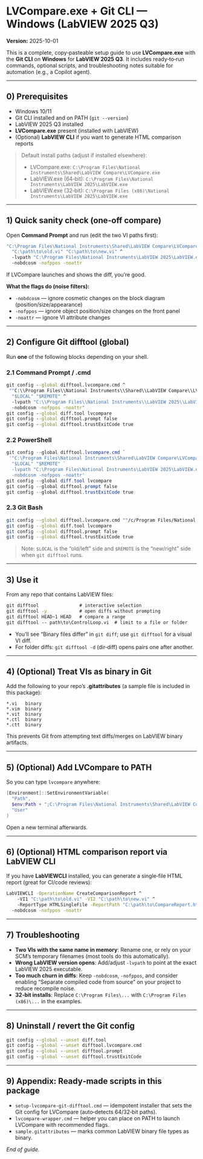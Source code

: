 # LVCompare.exe + Git CLI — Windows (LabVIEW 2025 Q3)
**Version:** 2025-10-01

This is a complete, copy‑pasteable setup guide to use **LVCompare.exe** with the **Git CLI** on **Windows** for **LabVIEW 2025 Q3**. It includes ready‑to‑run commands, optional scripts, and troubleshooting notes suitable for automation (e.g., a Copilot agent).

---

## 0) Prerequisites
- Windows 10/11
- Git CLI installed and on PATH (`git --version`)
- LabVIEW 2025 Q3 installed
- **LVCompare.exe** present (installed with LabVIEW)
- (Optional) **LabVIEW CLI** if you want to generate HTML comparison reports

> Default install paths (adjust if installed elsewhere):
>
> - LVCompare.exe: `C:\Program Files\National Instruments\Shared\LabVIEW Compare\LVCompare.exe`  
> - LabVIEW.exe (64‑bit): `C:\Program Files\National Instruments\LabVIEW 2025\LabVIEW.exe`  
> - LabVIEW.exe (32‑bit): `C:\Program Files (x86)\National Instruments\LabVIEW 2025\LabVIEW.exe`

---

## 1) Quick sanity check (one‑off compare)
Open **Command Prompt** and run (edit the two VI paths first):
```bat
"C:\Program Files\National Instruments\Shared\LabVIEW Compare\LVCompare.exe" ^
  "C:\path\to\old.vi" "C:\path\to\new.vi" ^
  -lvpath "C:\Program Files\National Instruments\LabVIEW 2025\LabVIEW.exe" ^
  -nobdcosm -nofppos -noattr
```
If LVCompare launches and shows the diff, you’re good.

**What the flags do (noise filters):**
- `-nobdcosm` — ignore cosmetic changes on the block diagram (position/size/appearance)
- `-nofppos` — ignore object position/size changes on the front panel
- `-noattr` — ignore VI attribute changes

---

## 2) Configure Git difftool (global)
Run **one** of the following blocks depending on your shell.

### 2.1 Command Prompt / .cmd
```bat
git config --global difftool.lvcompare.cmd ^
 ""C:\\Program Files\\National Instruments\\Shared\\LabVIEW Compare\\LVCompare.exe" ^
  "$LOCAL" "$REMOTE" ^
  -lvpath "C:\\Program Files\\National Instruments\\LabVIEW 2025\\LabVIEW.exe" ^
  -nobdcosm -nofppos -noattr"
git config --global diff.tool lvcompare
git config --global difftool.prompt false
git config --global difftool.trustExitCode true
```

### 2.2 PowerShell
```powershell
git config --global difftool.lvcompare.cmd `
 '"C:\Program Files\National Instruments\Shared\LabVIEW Compare\LVCompare.exe" `
  "$LOCAL" "$REMOTE" `
  -lvpath "C:\Program Files\National Instruments\LabVIEW 2025\LabVIEW.exe" `
  -nobdcosm -nofppos -noattr'
git config --global diff.tool lvcompare
git config --global difftool.prompt false
git config --global difftool.trustExitCode true
```

### 2.3 Git Bash
```bash
git config --global difftool.lvcompare.cmd ""/c/Program Files/National Instruments/Shared/LabVIEW Compare/LVCompare.exe" "$LOCAL" "$REMOTE" -lvpath "/c/Program Files/National Instruments/LabVIEW 2025/LabVIEW.exe" -nobdcosm -nofppos -noattr"
git config --global diff.tool lvcompare
git config --global difftool.prompt false
git config --global difftool.trustExitCode true
```

> Note: `$LOCAL` is the “old/left” side and `$REMOTE` is the “new/right” side when `git difftool` runs.

---

## 3) Use it
From any repo that contains LabVIEW files:
```bat
git difftool               # interactive selection
git difftool -y            # open diffs without prompting
git difftool HEAD~1 HEAD   # compare a range
git difftool -- path\to\ControlLoop.vi  # limit to a file or folder
```
- You’ll see “Binary files differ” in `git diff`; use `git difftool` for a visual VI diff.
- For folder diffs: `git difftool -d` (dir‑diff) opens pairs one after another.

---

## 4) (Optional) Treat VIs as binary in Git
Add the following to your repo’s **.gitattributes** (a sample file is included in this package):
```gitattributes
*.vi   binary
*.vim  binary
*.vit  binary
*.ctl  binary
*.ctt  binary
```
This prevents Git from attempting text diffs/merges on LabVIEW binary artifacts.

---

## 5) (Optional) Add LVCompare to PATH
So you can type `lvcompare` anywhere:
```powershell
[Environment]::SetEnvironmentVariable(
  "Path",
  $env:Path + ";C:\Program Files\National Instruments\Shared\LabVIEW Compare",
  "User"
)
```
Open a new terminal afterwards.

---

## 6) (Optional) HTML comparison report via LabVIEW CLI
If you have **LabVIEWCLI** installed, you can generate a single‑file HTML report (great for CI/code reviews):
```bat
LabVIEWCLI -OperationName CreateComparisonReport ^
    -VI1 "C:\path\to\old.vi" -VI2 "C:\path\to\new.vi" ^
    -ReportType HTMLSingleFile -ReportPath "C:\path\to\CompareReport.html" ^
  -nobdcosm -nofppos -noattr
```

---

## 7) Troubleshooting
- **Two VIs with the same name in memory**: Rename one, or rely on your SCM’s temporary filenames (most tools do this automatically).
- **Wrong LabVIEW version opens**: Add/adjust `-lvpath` to point at the exact LabVIEW 2025 executable.
- **Too much churn in diffs**: Keep `-nobdcosm`, `-nofppos`, and consider enabling “Separate compiled code from source” on your project to reduce recompile noise.
- **32‑bit installs**: Replace `C:\Program Files\...` with `C:\Program Files (x86)\...` in the examples.

---

## 8) Uninstall / revert the Git config
```bat
git config --global --unset diff.tool
git config --global --unset difftool.lvcompare.cmd
git config --global --unset difftool.prompt
git config --global --unset difftool.trustExitCode
```

---

## 9) Appendix: Ready‑made scripts in this package
- `setup-lvcompare-git-difftool.cmd` — idempotent installer that sets the Git config for LVCompare (auto‑detects 64/32‑bit paths).
- `lvcompare-wrapper.cmd` — helper you can place on PATH to launch LVCompare with recommended flags.
- `sample.gitattributes` — marks common LabVIEW binary file types as binary.

*End of guide.*
